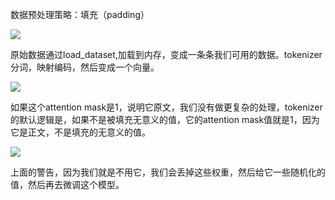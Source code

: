 数据预处理策略：填充（padding）

![](https://gitee.com/hxc8/images0/raw/master/img/202407172039886.jpg)

原始数据通过load_dataset,加载到内存，变成一条条我们可用的数据。tokenizer分词，映射编码，然后变成一个向量。

![](https://gitee.com/hxc8/images0/raw/master/img/202407172039231.jpg)

如果这个attention mask是1，说明它原文，我们没有做更复杂的处理，tokenizer的默认逻辑是，如果不是被填充无意义的值，它的attention mask值就是1，因为它是正文，不是填充的无意义的值。

![](https://gitee.com/hxc8/images0/raw/master/img/202407172039111.jpg)

上面的警告，因为我们就是不用它，我们会丢掉这些权重，然后给它一些随机化的值，然后再去微调这个模型。